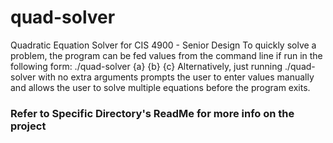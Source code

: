 # quad-solver
Quadratic Equation Solver for CIS 4900 - Senior Design
To quickly solve a problem, the program can be fed values from the command line if run in the following form:
./quad-solver {a} {b} {c}
Alternatively, just running 
./quad-solver 
with no extra arguments prompts the user to enter values manually
and allows the user to solve multiple equations before the program exits.

### Refer to Specific Directory's ReadMe for more info on the project
